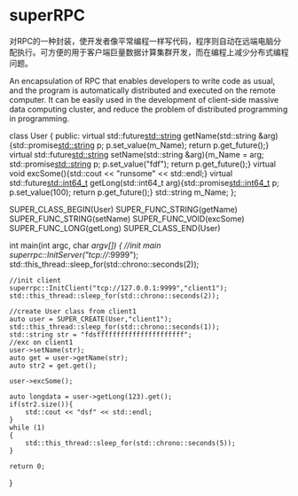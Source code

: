 # superRPC

对RPC的一种封装，使开发者像平常编程一样写代码，程序则自动在远端电脑分配执行。可方便的用于客户端巨量数据计算集群开发，而在编程上减少分布式编程问题。

An encapsulation of RPC that enables developers to write code as usual, and the program is automatically distributed and executed on the remote computer. It can be easily used in the development of client-side massive data computing cluster, and reduce the problem of distributed programming in programming.

class User
{
public:
	virtual std::future<std::string> getName(std::string &arg){std::promise<std::string> p; p.set_value(m_Name); return p.get_future();}
	virtual std::future<std::string> setName(std::string &arg){m_Name = arg; std::promise<std::string> p; p.set_value("fdf"); return p.get_future();}
	virtual void excSome(){std::cout << "runsome" << std::endl;}
	virtual std::future<std::int64_t> getLong(std::int64_t arg){std::promise<std::int64_t> p; p.set_value(100); return p.get_future();}
	std::string m_Name;
};

SUPER_CLASS_BEGIN(User)
SUPER_FUNC_STRING(getName)
SUPER_FUNC_STRING(setName)
SUPER_FUNC_VOID(excSome)
SUPER_FUNC_LONG(getLong)
SUPER_CLASS_END(User)

int main(int argc, char *argv[]) {
	//init main 
	superrpc::InitServer("tcp://*:9999");
	std::this_thread::sleep_for(std::chrono::seconds(2));

	//init client
	superrpc::InitClient("tcp://127.0.0.1:9999","client1");
	std::this_thread::sleep_for(std::chrono::seconds(2));

	//create User class from client1
	auto user = SUPER_CREATE(User,"client1");
	std::this_thread::sleep_for(std::chrono::seconds(1));
	std::string str = "fdsffffffffffffffffffffff";
	//exc on client1
	user->setName(str);
	auto get = user->getName(str);
	auto str2 = get.get();

	user->excSome();

	auto longdata = user->getLong(123).get();
	if(str2.size()){
		std::cout << "dsf" << std::endl;
	}
	while (1)
	{
		std::this_thread::sleep_for(std::chrono::seconds(5));
	}
	
	return 0;
}

